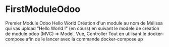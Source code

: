 # FirstModuleOdoo
Premier Module Odoo Hello World
Création d'un module au nom de Mélissa qui vas upload "Hello World !" (en cours)
en suivant le modele de création de module odoo (MVC) => Model, Vue, Controller
Tout en utilisant le docker-compose afin de le lancer avec la commande docker-compose up
